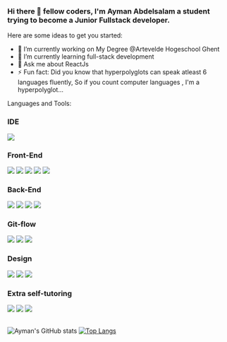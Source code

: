 ### Hi there 👋 fellow coders, I'm Ayman Abdelsalam a student trying to become a Junior Fullstack developer.

<!--
**AymanAbdelsalam97/AymanAbdelsalam97** is a ✨ _special_ ✨ repository because its `README.md` (this file) appears on your GitHub profile.
-->
Here are some ideas to get you started:

- 🔭 I’m currently working on My Degree @Artevelde Hogeschool Ghent
- 🌱 I’m currently learning full-stack development
- 💬 Ask me about ReactJs
- ⚡ Fun fact: Did you know that hyperpolyglots can speak atleast 6 languages fluently, So if you count computer languages , I'm a hyperpolyglot...

Languages and Tools:<br>
<div>
<h3>IDE</h3>
<img src="https://img.shields.io/badge/-Visual studio code-007ACC?logo=VisualStudioCode&logoColor=fff">
</div>

<div>
<h3>Front-End</h3>
<img src="https://img.shields.io/badge/-HTML5-E34F26?logo=HTML5&logoColor=fff"> <img src="https://img.shields.io/badge/-CSS3-1572B6?logo=CSS3&logoColor=fff"> <img src="https://img.shields.io/badge/-Javascript-F7DF1E?logo=Javascript&logoColor=fff"> <img src="https://img.shields.io/badge/-React-61DAFB?logo=React&logoColor=fff">
<img src="https://img.shields.io/badge/-HandleBarsJS-000000?logo=Handlebars.JS&logoColor=fff">
  </div>

<div>
<h3>Back-End</h3>
<img src="https://img.shields.io/badge/-GraphQl-E10098?logo=GraphQl&logoColor=fff">
<img src="https://img.shields.io/badge/-NodeJS-339933?logo=Node.Js&logoColor=fff">
<img src="https://img.shields.io/badge/-TypeOrm-262627?logo=Typeorm&logoColor=fff">
<img src="https://img.shields.io/badge/-MongoDB-47A248?logo=MongoDB&logoColor=fff">
  </div>

<div>
<h3>Git-flow</h3>
<img src="https://img.shields.io/badge/-Git-F05032?logo=Git&logoColor=fff">
<img src="https://img.shields.io/badge/-Github-181717?logo=Github&logoColor=fff">
<img src="https://img.shields.io/badge/-Github Pages-222222?logo=GithubPages&logoColor=fff">
  </div>

<div>
<h3>Design</h3>
<img src="https://img.shields.io/badge/-Adobe XD-FF61F6?logo=ADOBEXD&logoColor=fff">
<img src="https://img.shields.io/badge/-Adobe XD-31A8FF?logo=AdobePhotoshop&logoColor=fff">
<img src="https://img.shields.io/badge/-Adobe Acrobat Reader-EC1C24?logo=AdobeAcrobatReader&logoColor=fff">
  </div>
  <div>
<h3>Extra self-tutoring</h3>
<img src="https://img.shields.io/badge/-Free code camp-0A0A23?logo=freeCodeCamp&logoColor=fff">
<img src="https://img.shields.io/badge/-Codecademy-1F4056?logo=Codecademy&logoColor=fff">
<img src="https://img.shields.io/badge/-LinkedInLearning-0A66C2?logo=LinkedIn&logoColor=fff">
  </div>
  <br>

![Ayman's GitHub stats](https://github-readme-stats.vercel.app/api?username=AymanAbdelsalam97&theme=react&show_icons=true)
[![Top Langs](https://github-readme-stats.vercel.app/api/top-langs/?username=AymanAbdelsalam97&theme=react)](https://github.com/AyamanAbdelsalam97/github-readme-stats)

